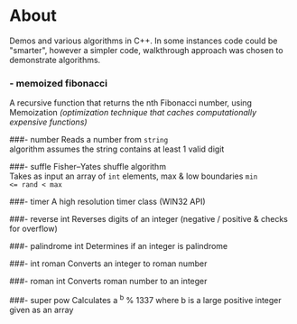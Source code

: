 # About

Demos and various algorithms in C++.
In some instances code could be "smarter", however a simpler code, walkthrough approach was chosen to demonstrate algorithms.

### - memoized fibonacci
A recursive function that returns the nth Fibonacci number, using Memoization *(optimization technique that caches computationally expensive functions)*

###- number
Reads a number from <code>string</code><br/>
algorithm assumes the string contains at least 1 valid digit

###- suffle
Fisher–Yates shuffle algorithm<br/>
Takes as input an array of <code>int</code> elements, max & low boundaries 
<code>min <= rand &lt; max</code>

###- timer
A high resolution timer class (WIN32 API)

###- reverse int
Reverses digits of an integer (negative / positive & checks for overflow)

###- palindrome int
Determines if an integer is palindrome

###- int roman
Converts an integer to roman number

###- roman int
Converts roman number to an integer

###- super pow
Calculates a <sup>b</sup> % 1337 where b is a large positive integer given as an array
